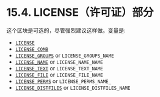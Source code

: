 # 15.4. LICENSE（许可证）部分

这个区块是可选的，尽管强烈建议这样做。变量是:

- [`LICENSE`](https://docs.freebsd.org/en/books/porters-handbook/makefiles/index.html#licenses-license)
- [`LICENSE_COMB`](https://docs.freebsd.org/en/books/porters-handbook/makefiles/index.html#licenses-license_comb)
- [`LICENSE_GROUPS`](https://docs.freebsd.org/en/books/porters-handbook/makefiles/index.html#licenses-license_groups) or `LICENSE_GROUPS_NAME`
- [`LICENSE_NAME`](https://docs.freebsd.org/en/books/porters-handbook/makefiles/index.html#licenses-license_name) or `LICENSE_NAME_NAME`
- [`LICENSE_TEXT`](https://docs.freebsd.org/en/books/porters-handbook/makefiles/index.html#licenses-license_text) or `LICENSE_TEXT_NAME`
- [`LICENSE_FILE`](https://docs.freebsd.org/en/books/porters-handbook/makefiles/index.html#licenses-license_file) or `LICENSE_FILE_NAME`
- [`LICENSE_PERMS`](https://docs.freebsd.org/en/books/porters-handbook/makefiles/index.html#licenses-license_perms) or `LICENSE_PERMS_NAME_`
- [`LICENSE_DISTFILES`](https://docs.freebsd.org/en/books/porters-handbook/makefiles/index.html#licenses-license_distfiles) or `LICENSE_DISTFILES_NAME`
